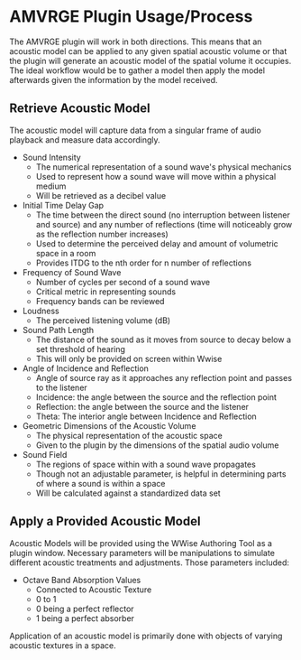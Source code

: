 # AMVRGE Plugin Usage/Process

The AMVRGE plugin will work in both directions. This means that an acoustic model can be applied to any given spatial acoustic volume or that the plugin will generate an acoustic model of the spatial volume it occupies. The ideal workflow would be to gather a model then apply the model afterwards given the information by the model received.

## Retrieve Acoustic Model

The acoustic model will capture data from a singular frame of audio playback and measure data accordingly.

* Sound Intensity
  * The numerical representation of a sound wave's physical mechanics
  * Used to represent how a sound wave will move within a physical medium
  * Will be retrieved as a decibel value
* Initial Time Delay Gap
  * The time between the direct sound \(no interruption between listener and source\) and any number of reflections \(time will noticeably grow as the reflection number increases\)
  * Used to determine the perceived delay and amount of volumetric space in a room
  * Provides ITDG to the nth order for n number of reflections
* Frequency of Sound Wave
  * Number of cycles per second of a sound wave
  * Critical metric in representing sounds 
  * Frequency bands can be reviewed
* Loudness 
  * The perceived listening volume \(dB\)
* Sound Path Length
  * The distance of the sound as it moves from source to decay below a set threshold of hearing
  * This will only be provided on screen within Wwise
* Angle of Incidence and Reflection
  * Angle of source ray as it approaches any reflection point and passes to the listener
  * Incidence: the angle between the source and the reflection point
  * Reflection: the angle between the source and the listener
  * Theta: The interior angle between Incidence and Reflection
* Geometric Dimensions of the Acoustic Volume
  * The physical representation of the acoustic space
  * Given to the plugin by the dimensions of the spatial audio volume
* Sound Field
  * The regions of space within with a sound wave propagates
  * Though not an adjustable parameter, is helpful in determining parts of where a sound is within a space
  * Will be calculated against a standardized data set

## Apply a Provided Acoustic Model

Acoustic Models will be provided using the WWise Authoring Tool as a plugin window. Necessary parameters will be manipulations to simulate different acoustic treatments and adjustments. Those parameters included:

* Octave Band Absorption Values 
  * Connected to Acoustic Texture
  * 0 to 1
  * 0 being a perfect reflector
  * 1 being a perfect absorber

Application of an acoustic model is primarily done with objects of varying acoustic textures in a space. 

